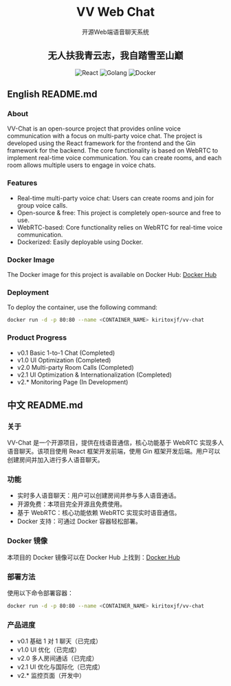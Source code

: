 <h1 align="center">VV Web Chat</h1>
<div align="center">开源Web端语音聊天系统</div>
<h2 align="center">无人扶我青云志，我自踏雪至山巅</h2>
<p align="center">
  <img src="https://img.shields.io/badge/前端-React-12507b.svg" alt="React">
  <img src="https://img.shields.io/badge/后端-Golang-12507b.svg" alt="Golang">
  <img src="https://img.shields.io/badge/部署-Docker-12507b.svg" alt="Docker">
</p>

## English README.md

### About
VV-Chat is an open-source project that provides online voice communication with a focus on multi-party voice chat. The project is developed using the React framework for the frontend and the Gin framework for the backend. The core functionality is based on WebRTC to implement real-time voice communication. You can create rooms, and each room allows multiple users to engage in voice chats.

### Features
* Real-time multi-party voice chat: Users can create rooms and join for group voice calls.
* Open-source & free: This project is completely open-source and free to use.
* WebRTC-based: Core functionality relies on WebRTC for real-time voice communication.
* Dockerized: Easily deployable using Docker.

### Docker Image
The Docker image for this project is available on Docker Hub: [Docker Hub](https://hub.docker.com/r/kiritoxjf/vv-chat)

### Deployment
To deploy the container, use the following command:

```bash
docker run -d -p 80:80 --name <CONTAINER_NAME> kiritoxjf/vv-chat
```

### Product Progress
* v0.1 Basic 1-to-1 Chat (Completed)
* v1.0 UI Optimization (Completed)
* v2.0 Multi-party Room Calls (Completed)
* v2.1 UI Optimization & Internationalization (Completed)
* v2.* Monitoring Page (In Development)

## 中文 README.md

### 关于
VV-Chat 是一个开源项目，提供在线语音通信，核心功能基于 WebRTC 实现多人语音聊天。该项目使用 React 框架开发前端，使用 Gin 框架开发后端。用户可以创建房间并加入进行多人语音聊天。

### 功能
* 实时多人语音聊天：用户可以创建房间并参与多人语音通话。
* 开源免费：本项目完全开源且免费使用。
* 基于 WebRTC：核心功能依赖 WebRTC 实现实时语音通信。
* Docker 支持：可通过 Docker 容器轻松部署。

### Docker 镜像
本项目的 Docker 镜像可以在 Docker Hub 上找到：[Docker Hub](https://hub.docker.com/r/kiritoxjf/vv-chat)

### 部署方法
使用以下命令部署容器：

```bash
docker run -d -p 80:80 --name <CONTAINER_NAME> kiritoxjf/vv-chat
```

### 产品进度
* v0.1 基础 1 对 1 聊天（已完成）
* v1.0 UI 优化（已完成）
* v2.0 多人房间通话（已完成）
* v2.1 UI 优化与国际化（已完成）
* v2.* 监控页面（开发中）